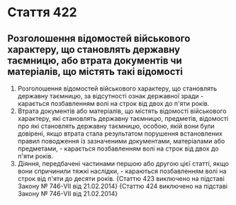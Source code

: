 Cтаття 422
====
Розголошення відомостей військового характеру, що становлять державну таємницю, або втрата документів чи матеріалів, що містять такі відомості
----
1. Розголошення відомостей військового характеру, що становлять державну таємницю, за відсутності ознак державної зради -
карається позбавленням волі на строк від двох до п'яти років.
2. Втрата документів або матеріалів, що містять відомості військового характеру, які становлять державну таємницю, предметів, відомості про які становлять державну таємницю, особою, якій вони були довірені, якщо втрата стала результатом порушення встановлених правил поводження із зазначеними документами, матеріалами або предметами, -
карається позбавленням волі на строк від двох до п'яти років.
3. Діяння, передбачені частинами першою або другою цієї статті, якщо вони спричинили тяжкі наслідки, -
караються позбавленням волі на строк від п'яти до десяти років.
{Статтю 423 виключено на підставі Закону № 746-VII від 21.02.2014}
{Статтю 424 виключено на підставі Закону № 746-VII від 21.02.2014}
